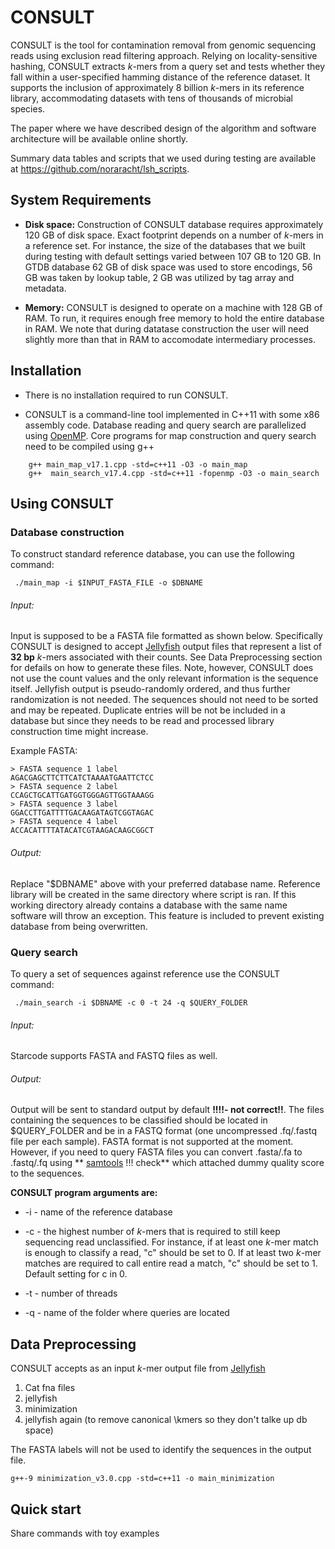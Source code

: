 # CONSULT
<!-- Accurate contamination removal using locality-sensitive hashing-->

CONSULT is the tool for contamination removal from genomic sequencing reads using exclusion read filtering approach. Relying on locality-sensitive hashing, CONSULT extracts *k*-mers from a query set and tests whether they fall within a user-specified hamming distance of the reference dataset. It supports the inclusion of approximately 8 billion *k*-mers in its reference library, accommodating datasets with tens of thousands of microbial species.

The paper where we have described design of the algorithm and software architecture will be available online shortly. <!-- (open access): -->
<!--  - [paper reference and doi][1] -->

Summary data tables and scripts that we used during testing are available at https://github.com/noraracht/lsh_scripts.
 <!--  - Raw data are deposited in -->


System Requirements
------------

- **Disk space:** Construction of CONSULT database requires approximately 120 GB of disk space. Exact footprint depends on a number of *k*-mers in a reference set. For instance, the size of the databases that we built during testing with default settings varied between 107 GB to 120 GB. In GTDB database 62 GB of disk space was used to store encodings, 56 GB was taken by lookup table, 2 GB was utilized by tag array and metadata. 

- **Memory:** CONSULT is designed to operate on a machine with 128 GB of RAM. To run, it requires enough free memory to hold the entire database in RAM. We note that during datatase construction the user will need slightly more than that in RAM to accomodate intermediary processes.

 
Installation
------------

- There is no installation required to run CONSULT.

- CONSULT is a command-line tool implemented in C++11 with some x86 assembly code. Database reading and query search are parallelized using [OpenMP](https://www.openmp.org). Core programs for map construction and query search need to be compiled using g++ 
```
    g++ main_map_v17.1.cpp -std=c++11 -O3 -o main_map
    g++  main_search_v17.4.cpp -std=c++11 -fopenmp -O3 -o main_search
```    

Using CONSULT
------------

<!--Change to the CONSULT working directory and run the scripts below. -->
 ### Database construction
To construct standard reference database, you can use the following command:
```
 ./main_map -i $INPUT_FASTA_FILE -o $DBNAME
```  
###### Input:
Input is supposed to be a FASTA file formatted as shown below. Specifically CONSULT is designed to accept [Jellyfish](http://www.genome.umd.edu/jellyfish.html) output files that represent a list of **32 bp** *k*-mers associated with their counts. See Data Preprocessing section for defails on how to generate these files. Note, however, CONSULT does not use the count values and the only relevant information is the sequence itself. Jellyfish output is pseudo-randomly ordered, and thus further randomization is not needed. The sequences should not need to be sorted and may be repeated. Duplicate entries will be not be included in a database but since they needs to be read and processed library construction time might increase.

Example FASTA:
```
> FASTA sequence 1 label
AGACGAGCTTCTTCATCTAAAATGAATTCTCC
> FASTA sequence 2 label
CCAGCTGCATTGATGGTGGGAGTTGGTAAAGG
> FASTA sequence 3 label
GGACCTTGATTTTGACAAGATAGTCGGTAGAC
> FASTA sequence 4 label
ACCACATTTTATACATCGTAAGACAAGCGGCT
```

###### Output: 
Replace "$DBNAME" above with your preferred database name. Reference library will be created in the same directory where script is ran. If this working directory already contains a database with the same name software will throw an exception. This feature is included to prevent existing database from being overwritten.

 ### Query search
To query a set of sequences against reference use the CONSULT command:
```
 ./main_search -i $DBNAME -c 0 -t 24 -q $QUERY_FOLDER
``` 
###### Input: 

Starcode supports FASTA and FASTQ files as well. 

###### Output: 
Output will be sent to standard output by default **!!!!- not correct!!**. The files containing the sequences to be classified should be located in $QUERY_FOLDER and be in a FASTQ format (one uncompressed .fq/.fastq file per each sample). FASTA format is not supported at the moment. However, if you need to query FASTA files you can convert .fasta/.fa to .fastq/.fq using ** [samtools]() !!! check** which attached dummy quality score to the sequences.

**CONSULT program arguments are:**

- -i - name of the reference database

- -c - the highest number of *k*-mers that is required to still keep sequencing read unclassified. For instance, if at least one *k*-mer match is enough to classify a read, "c" should be set to 0.  If at least two *k*-mer matches are required to call entire read a match, "c" should be set to 1. Default setting for c in 0.

- -t - number of threads

- -q - name of the folder where queries are located


Data Preprocessing
------------
CONSULT accepts as an input *k*-mer output file from [Jellyfish](http://www.genome.umd.edu/jellyfish.html)
1. Cat fna files
2. jellyfish
3. minimization
4. jellyfish again (to remove canonical \kmers so they don't talke up db space)

<!--It runs [Jellyfish][2] and [Mash][3] internally to efficiently compute k-mer profile of genome-skims and their intersection, and estimates the genomic distances by correcting for the effect of low coverage and sequencing error. Skmer also depends on [seqtk][5] for some FASTQ/A processings. -->

The FASTA labels will not be used to identify the sequences in the output file. 

```
g++-9 minimization_v3.0.cpp -std=c++11 -o main_minimization
```


Quick start
------------
Share commands with toy examples


